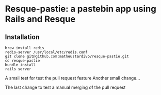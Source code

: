# Resque-pastie: a pastebin app using Rails and Resque

## Installation

    brew install redis
    redis-server /usr/local/etc/redis.conf
    git clone git@github.com:matheustardivo/resque-pastie.git
    cd resque-pastie
    bundle install
    rails server

A small test for test the pull request feature
Another small change...

The last change to test a manual merging of the pull request

